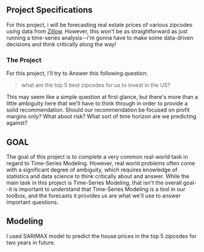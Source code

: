 ## Project Specifications

For this project, i will be forecasting real estate prices of various zipcodes using data from [Zillow](https://www.zillow.com/research/data/). However, this won't be as straightforward as just running a time-series analysis--i'm gonna  have to make some data-driven decisions and think critically along the way!

### The Project

For this project, i'll try to Answer this following question:

> what are the top 5 best zipcodes for us to invest in the US?

This may seem like a simple question at first glance, but there's more than a little ambiguity here that we'll have to think through in order to provide a solid recommendation. Should our recommendation be focused on profit margins only? What about risk? What sort of time horizon are we predicting against? 

## GOAL

The goal of this project is to  complete a very common real-world task in regard to Time-Series Modeling. However, real world problems often come with a significant degree of ambiguity, which requires  knowledge of statistics and data science to think critically about and answer. While the main task in this project is Time-Series Modeling, that isn't the overall goal--it is important to understand that Time-Series Modeling is a tool in our toolbox, and the forecasts it provides us are what we'll use to answer important questions.

## Modeling

I used SARIMAX model to predict the house prices in the top 5 zipcodes for two years in future.
